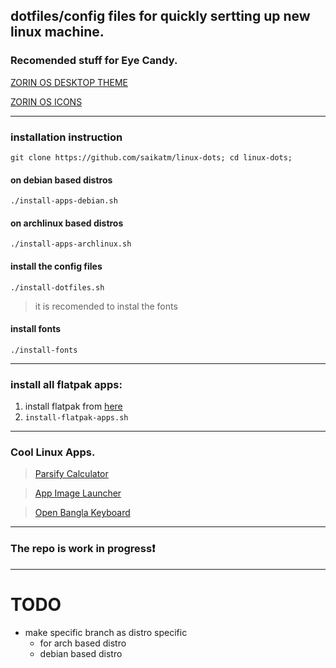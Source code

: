 ## dotfiles/config files for quickly sertting up new linux machine.

### Recomended stuff for Eye Candy.

[ZORIN OS DESKTOP THEME](https://github.com/ZorinOS/zorin-desktop-themes) 

[ZORIN OS ICONS](https://github.com/ZorinOS/zorin-icon-themes)

---

### installation instruction 
`git clone https://github.com/saikatm/linux-dots; cd linux-dots;` 
#### on debian based distros
`./install-apps-debian.sh` 
#### on archlinux based distros
`./install-apps-archlinux.sh`

#### install the config files
`./install-dotfiles.sh`

> it is recomended to instal the fonts
#### install fonts 
`./install-fonts` 

  ---

### install all flatpak apps: 
1. install flatpak from [here](https://flatpak.org/setup/)
2. `install-flatpak-apps.sh`

---

### Cool Linux Apps.
> [Parsify Calculator](https://github.com/parsify-dev/desktop)  

> [App Image Launcher](https://github.com/TheAssassin/AppImageLauncher/releases)

> [Open Bangla Keyboard](https://github.com/OpenBangla/OpenBangla-Keyboard)
---
### The repo is work in progress❗

--- 
# TODO
 - make specific branch as distro specific
   - for arch based distro
   - debian based distro 